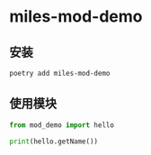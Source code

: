 # miles-mod-demo

## 安装

```sh
poetry add miles-mod-demo
```

## 使用模块

```python
from mod_demo import hello

print(hello.getName())
```
